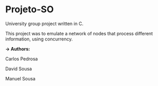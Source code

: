 # Projeto-SO
University group project written in C.

This project was to emulate a network of nodes that process different information, using concurrency.

**-> Authors:**


Carlos Pedrosa

David Sousa

Manuel Sousa
